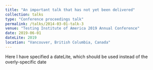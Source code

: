 ```yaml
---
title: "An important talk that has not yet been delivered"
collection: talks
type: "Conference proceedings talk"
permalink: /talks/2014-03-01-talk-3
venue: "Testing Institute of America 2019 Annual Conference"
date: 2019-06-01
dateLite: 2019
location: "Vancouver, British Columbia, Canada"
---
```

<div class="amtText">
Here I have specified a dateLite, which should be used instead of the overly-specific date</div>
</div>
